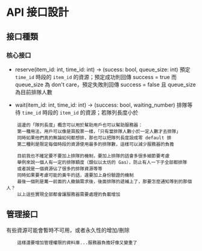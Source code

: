 API 接口設計
===

## 接口種類

### 核心接口

* reserve(item_id: int, time_id: int) -> (sucess: bool, queue_size: int)
預定 `time_id` 時段的 `item_id` 的資源；預定成功則回傳 success = true 而 queue_size 為 don\'t care，預定失敗則回傳 success = false 且 queue_size 為目前排隊人數

* wait(item_id: int, time_id: int) -> (success: bool, waiting_number)
排隊等待 `time_id` 時段的 `item_id` 的資源；若隊列長度小於

```
    這邊的「隊列長度」概念可以用於幫助用戶也可以幫助服務器：
    第一種用法，用戶可以像是買股票一樣，「只有當排隊人數小於一定人數才去排隊」
    同時如果他們真的無論如何都想排，那也可以把隊列長度設成零 default 排
    第二種則是限定每個時段的資源使用最多的排隊數，這樣可以減少服務器的負擔
```

```
    目前我也不確定要不要加上排隊的機制，要加上排隊的話會多很多細節要考慮
    舉例來說一個人有一定的排隊額度（類似以太坊的 Gas），防止有人一下子全部都排隊
    或者說是一個資源佔了很多的排隊資源等等
    同時如果要考慮可能的黃牛的話，還要加上身份驗證的機制
    最後一個則是萬一前面的人撤銷需求後，後面排隊的遞補上了，那要怎麼通知等到的那個人？
    以上這些實現全部都會讓服務器需要處理的負載增加
```

## 管理接口

有些資源可能會暫時不可用，或者永久性的增加/刪除

```
    這樣還要增加管理權限的資料庫...服務器負擔好像又變重了
```